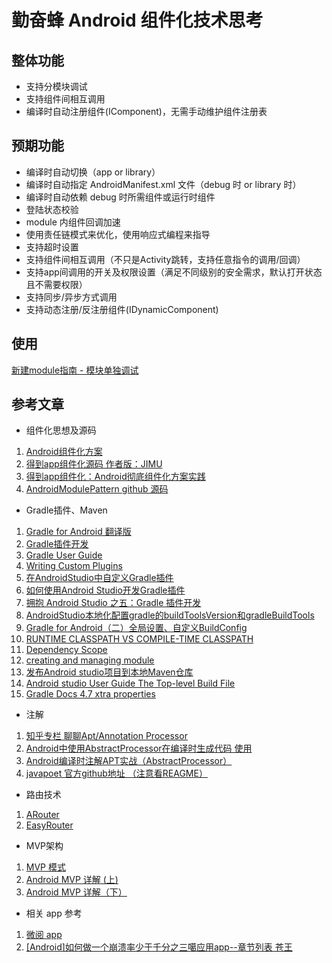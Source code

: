 # 勤奋蜂 Android 组件化技术思考
## 整体功能
- 支持分模块调试
- 支持组件间相互调用
- 编译时自动注册组件(IComponent)，无需手动维护组件注册表

## 预期功能
- 编译时自动切换（app or library）
- 编译时自动指定 AndroidManifest.xml 文件（debug 时 or library 时）
- 编译时自动依赖 debug 时所需组件或运行时组件
- 登陆状态校验
- module 内组件回调加速
- 使用责任链模式来优化，使用响应式编程来指导
- 支持超时设置
- 支持组件间相互调用（不只是Activity跳转，支持任意指令的调用/回调）
- 支持app间调用的开关及权限设置（满足不同级别的安全需求，默认打开状态且不需要权限）
- 支持同步/异步方式调用
- 支持动态注册/反注册组件(IDynamicComponent)

## 使用
[新建module指南 - 模块单独调试]()

## 参考文章
- 组件化思想及源码
1. [Android组件化方案](https://blog.csdn.net/guiying712/article/details/55213884)
1. [得到app组件化源码 作者版：JIMU ](https://github.com/mqzhangw/JIMU)
1. [得到app组件化：Android彻底组件化方案实践](https://www.jianshu.com/p/1b1d77f58e84)
1. [AndroidModulePattern github 源码](https://github.com/guiying712/AndroidModulePattern)

- Gradle插件、Maven
1. [Gradle for Android 翻译版 ](https://segmentfault.com/a/1190000004229002)
1. [Gradle插件开发](https://www.jianshu.com/p/3c59eded8155)
1. [Gradle User Guide](https://docs.gradle.org/current/userguide/userguide_single.html#custom_plugins)
1. [Writing Custom Plugins](https://docs.gradle.org/current/userguide/custom_plugins.html)
1. [在AndroidStudio中自定义Gradle插件](https://www.jianshu.com/p/d53399cd507b)
1. [如何使用Android Studio开发Gradle插件](https://blog.csdn.net/sbsujjbcy/article/details/50782830)
1. [拥抱 Android Studio 之五：Gradle 插件开发](http://geek.csdn.net/news/detail/64058)
1. [AndroidStudio本地化配置gradle的buildToolsVersion和gradleBuildTools](https://blog.csdn.net/guiying712/article/details/72629948)
1. [Gradle for Android（二）全局设置、自定义BuildConfig](https://www.cnblogs.com/xinmengwuheng/p/5797048.html)
1. [RUNTIME CLASSPATH VS COMPILE-TIME CLASSPATH](http://techblog.bozho.net/runtime-classpath-vs-compile-time-classpath/)
1. [Dependency Scope](http://maven.apache.org/guides/introduction/introduction-to-dependency-mechanism.html#Dependency_Scope)
1. [creating and managing module](https://www.jetbrains.com/help/idea/creating-and-managing-modules.html)
1. [发布Android studio项目到本地Maven仓库](https://www.jianshu.com/p/8d7d0cc8fcc3)
1. [Android studio User Guide The Top-level Build File](https://developer.android.com/studio/build/index.html#top-level)
1. [ Gradle Docs 4.7 xtra properties](https://docs.gradle.org/current/userguide/writing_build_scripts.html#sec:extra_properties)

- 注解
1. [知乎专栏 聊聊Apt/Annotation Processor](https://zhuanlan.zhihu.com/p/38433630)
1. [Android中使用AbstractProcessor在编译时生成代码 使用](https://blog.csdn.net/industriously/article/details/53932425)
1. [Android编译时注解APT实战（AbstractProcessor）](https://www.jianshu.com/p/07ef8ba80562)
1. [ javapoet 官方github地址 （注意看REAGME）](https://github.com/square/javapoet)

- 路由技术
1. [ARouter](https://github.com/alibaba/ARouter)
1. [EasyRouter](https://github.com/Zane96/EasyRouter)

- MVP架构
1. [MVP 模式](http://kaedea.com/2015/10/11/android-mvp-pattern/)
1. [Android MVP 详解 (上) ](http://www.jianshu.com/p/9a6845b26856)
1. [Android MVP 详解（下）](https://www.jianshu.com/p/0590f530c617)

- 相关 app 参考
1. [微阅 app](https://github.com/Will-Ls/WeiYue)
1. [[Android]如何做一个崩溃率少于千分之三噶应用app--章节列表 苍王](https://www.jianshu.com/p/94a05b996d78)
